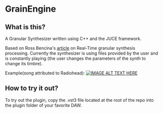 # GrainEngine
## What is this?
A Granular Synthesizer written using C++ and the JUCE framework.

Based on Ross Bencina's [article](http://www.rossbencina.com/static/code/granular-synthesis/BencinaAudioAnecdotes310801.pdf) on Real-Time granular synthesis processing. Currently the synthesizer is using files provided by the user and is constantly playing (the user changes the parameters of the synth to change its timbre).

Example(song attributed to Radiohead):
[![IMAGE ALT TEXT HERE](https://i.imgur.com/mbE4qM7.png)](https://vimeo.com/623341294)

## How to try it out?
To try out the plugin, copy the .vst3 file located at the root of the repo into the plugin folder of your favorite DAW. 
